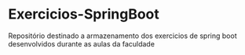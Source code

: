 # Exercicios-SpringBoot
Repositório destinado a armazenamento dos exercicios de spring boot desenvolvidos durante as aulas da faculdade
